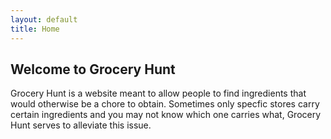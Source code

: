 ```yaml
---
layout: default
title: Home
---
```


## Welcome to Grocery Hunt

<!-- Add a brief introduction or description of your project -->

<p></p>
<p>
Grocery Hunt is a website meant to allow people to find ingredients that would otherwise be a chore to obtain. Sometimes only specfic stores carry certain ingredients and you may not know which one carries what, Grocery Hunt serves to alleviate this issue.
</p>